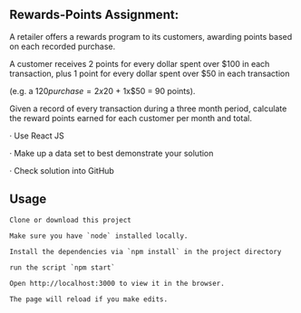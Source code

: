
## Rewards-Points Assignment:

A retailer offers a rewards program to its customers, awarding points based on each recorded purchase.

A customer receives 2 points for every dollar spent over $100 in each transaction, plus 1 point for every dollar spent over $50 in each transaction

(e.g. a $120 purchase = 2x$20 + 1x$50 = 90 points).

Given a record of every transaction during a three month period, calculate the reward points earned for each customer per month and total.

· Use React JS

· Make up a data set to best demonstrate your solution

· Check solution into GitHub

## Usage

    Clone or download this project
    
    Make sure you have `node` installed locally.

    Install the dependencies via `npm install` in the project directory

    run the script `npm start`

    Open http://localhost:3000 to view it in the browser.

    The page will reload if you make edits.
    
